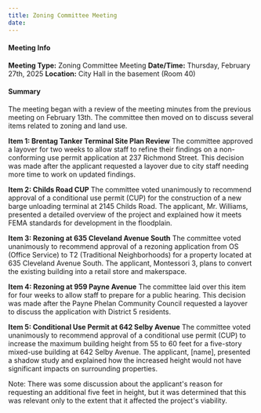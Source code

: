 ```yaml
---
title: Zoning Committee Meeting
date: 
---
```

#### Meeting Info
**Meeting Type:** Zoning Committee Meeting
**Date/Time:** Thursday, February 27th, 2025
**Location:** City Hall in the basement (Room 40)

#### Summary

The meeting began with a review of the meeting minutes from the previous meeting on February 13th. The committee then moved on to discuss several items related to zoning and land use.

**Item 1: Brentag Tanker Terminal Site Plan Review**
The committee approved a layover for two weeks to allow staff to refine their findings on a non-conforming use permit application at 237 Richmond Street. This decision was made after the applicant requested a layover due to city staff needing more time to work on updated findings.

**Item 2: Childs Road CUP**
The committee voted unanimously to recommend approval of a conditional use permit (CUP) for the construction of a new barge unloading terminal at 2145 Childs Road. The applicant, Mr. Williams, presented a detailed overview of the project and explained how it meets FEMA standards for development in the floodplain.

**Item 3: Rezoning at 635 Cleveland Avenue South**
The committee voted unanimously to recommend approval of a rezoning application from OS (Office Service) to T2 (Traditional Neighborhoods) for a property located at 635 Cleveland Avenue South. The applicant, Montessori 3, plans to convert the existing building into a retail store and makerspace.

**Item 4: Rezoning at 959 Payne Avenue**
The committee laid over this item for four weeks to allow staff to prepare for a public hearing. This decision was made after the Payne Phelan Community Council requested a layover to discuss the application with District 5 residents.

**Item 5: Conditional Use Permit at 642 Selby Avenue**
The committee voted unanimously to recommend approval of a conditional use permit (CUP) to increase the maximum building height from 55 to 60 feet for a five-story mixed-use building at 642 Selby Avenue. The applicant, [name], presented a shadow study and explained how the increased height would not have significant impacts on surrounding properties.

Note: There was some discussion about the applicant's reason for requesting an additional five feet in height, but it was determined that this was relevant only to the extent that it affected the project's viability.

